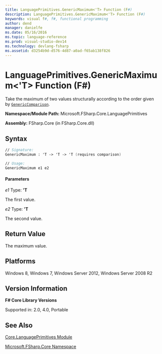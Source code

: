 ```yaml
---
title: LanguagePrimitives.GenericMaximum<'T> Function (F#)
description: LanguagePrimitives.GenericMaximum<'T> Function (F#)
keywords: visual f#, f#, functional programming
author: dend
manager: danielfe
ms.date: 05/16/2016
ms.topic: language-reference
ms.prod: visual-studio-dev14
ms.technology: devlang-fsharp
ms.assetid: d3254b9d-d576-4d87-a0ad-f65ab138f826 
---
```


# LanguagePrimitives.GenericMaximum<'T> Function (F#)

Take the maximum of two values structurally according to the order given by [`GenericComparison`](https://msdn.microsoft.com/library/593650cc-029a-422f-b412-6e9fb5b0b5eb).

**Namespace/Module Path:** Microsoft.FSharp.Core.LanguagePrimitives

**Assembly:** FSharp.Core (in FSharp.Core.dll)


## Syntax

```fsharp
// Signature:
GenericMaximum : 'T -> 'T -> 'T (requires comparison)

// Usage:
GenericMaximum e1 e2
```

#### Parameters
*e1*
Type: **'T**


The first value.


*e2*
Type: **'T**


The second value.

## Return Value

The maximum value.

## Platforms
Windows 8, Windows 7, Windows Server 2012, Windows Server 2008 R2


## Version Information
**F# Core Library Versions**

Supported in: 2.0, 4.0, Portable

## See Also
[Core.LanguagePrimitives Module](Core.LanguagePrimitives-Module-%5BFSharp%5D.md)

[Microsoft.FSharp.Core Namespace](Microsoft.FSharp.Core-Namespace-%5BFSharp%5D.md)